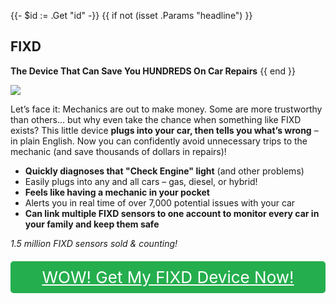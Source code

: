 {{- $id := .Get "id" -}}
{{ if not (isset .Params "headline") }}
## FIXD

**The Device That Can Save You HUNDREDS On Car Repairs**
{{ end }}

[![](/list/fixd-title.jpg)](https://t.gadgetadvisers.com/click/{{$id}})

Let’s face it: Mechanics are out to make money. Some are more trustworthy than others… but why even take the chance when something like FIXD exists? This little device **plugs into your car, then tells you what’s wrong** – in plain English. Now you can confidently avoid unnecessary trips to the mechanic (and save thousands of dollars in repairs)!

- **Quickly diagnoses that "Check Engine" light** (and other problems)
- Easily plugs into any and all cars – gas, diesel, or hybrid!
- **Feels like having a mechanic in your pocket**
- Alerts you in real time of over 7,000 potential issues with your car
- **Can link multiple FIXD sensors to one account to monitor every car in your family and keep them safe**

*1.5 million FIXD sensors sold & counting!*

<a href="(https://t.gadgetadvisers.com/click/{{$id}})" style="color: white;">
   <div style="text-align:center;background-color:#25ae4e;margin-bottom:20px;margin-top:20px;width: 100%;-webkit-border-radius: 5px;">
      <div style="color: white; padding: 10px;font-size: 26px;">
      WOW! Get My FIXD Device Now!
      </div>
   </div>
</a>